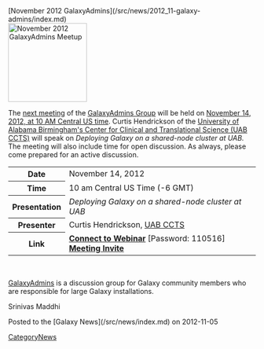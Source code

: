 <div class='newsItemHeader'>[November 2012 GalaxyAdmins](/src/news/2012_11-galaxy-admins/index.md)</div>

<div class='right'><a href='/src/community/galaxy-admins/meetups/2012_11_14/index.md'><img src="/src/images/logos/GalaxyAdmins.png" alt="November 2012 GalaxyAdmins Meetup" width="160" /></a> </div>

The [next meeting](/src/community/galaxy-admins/meetups/2012_11_14/index.md) of the [GalaxyAdmins Group](/src/community/galaxy-admins/index.md) will be held on [November 14, 2012, at 10 AM Central US time](/src/community/galaxy-admins/meetups/2012_11_14/index.md).  Curtis Hendrickson of the [University of Alabama Birmingham's Center for Clinical and Translational Science (UAB CCTS)](http://www.uab.edu/ccts/ResearchResources/BMI/Pages/default.aspx) will speak on *Deploying Galaxy on a shared-node cluster at UAB.*  The meeting will also include time for open discussion.  As always, please come prepared for an active discussion.

<table>
  <tr>
    <th> Date </th>
    <td> November 14, 2012 </td>
  </tr>
  <tr>
    <th> Time </th>
    <td> 10 am Central US Time (-6 GMT) </td>
  </tr>
  <tr>
    <th> Presentation </th>
    <td> <em>Deploying Galaxy on a shared-node cluster at UAB</em> </td>
  </tr>
  <tr>
    <th> Presenter </th>
    <td> Curtis Hendrickson, <a href='http://www.uab.edu/ccts/ResearchResources/BMI/Pages/default.aspx'>UAB CCTS</a> </td>
  </tr>
  <tr>
    <th> Link </th>
    <td> <strong><a href='https://globalcampus.uiowa.edu/join_meeting.html?meetingId=1262339408056'>Connect to Webinar</a></strong> [Password: 110516] <br /> <strong><a href='https://globalcampus.uiowa.edu/build_calendar.event?meetingId=1262339408056'>Meeting Invite</a></strong> </td>
  </tr>
</table>


<br />

[GalaxyAdmins](/src/community/galaxy-admins/index.md) is a discussion group for Galaxy community members who are responsible for large Galaxy installations. 

Srinivas Maddhi

<div class='newsItemFooter'>Posted to the [Galaxy News](/src/news/index.md) on 2012-11-05</div>

[CategoryNews](/src/category-news/index.md)
